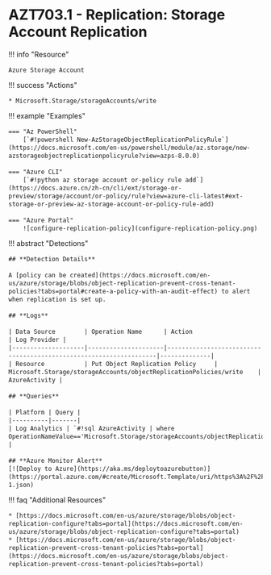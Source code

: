 # AZT703.1 - Replication: Storage Account Replication


!!! info "Resource" 

	Azure Storage Account
	
!!! success "Actions"

	* Microsoft.Storage/storageAccounts/write

!!! example "Examples"

    === "Az PowerShell"
		[`#!powershell New-AzStorageObjectReplicationPolicyRule`](https://docs.microsoft.com/en-us/powershell/module/az.storage/new-azstorageobjectreplicationpolicyrule?view=azps-8.0.0)
		
	=== "Azure CLI"
		[`#!python az storage account or-policy rule add`](https://docs.azure.cn/zh-cn/cli/ext/storage-or-preview/storage/account/or-policy/rule?view=azure-cli-latest#ext-storage-or-preview-az-storage-account-or-policy-rule-add)
		
    === "Azure Portal"
    	![configure-replication-policy](configure-replication-policy.png)

!!! abstract "Detections"

	## **Detection Details**

	A [policy can be created](https://docs.microsoft.com/en-us/azure/storage/blobs/object-replication-prevent-cross-tenant-policies?tabs=portal#create-a-policy-with-an-audit-effect) to alert when replication is set up.

	## **Logs** 

    | Data Source        | Operation Name      | Action                                                            | Log Provider |
    |--------------------|---------------------|-------------------------------------------------------------------|--------------|
    | Resource           | Put Object Replication Policy	 | Microsoft.Storage/storageAccounts/objectReplicationPolicies/write	| AzureActivity |       

	## **Queries**

	| Platform | Query |
    |----------|-------|
	| Log Analytics | `#!sql AzureActivity | where OperationNameValue=='Microsoft.Storage/storageAccounts/objectReplicationPolicies/write'` |	
	
	## **Azure Monitor Alert**
	[![Deploy to Azure](https://aka.ms/deploytoazurebutton)](https://portal.azure.com/#create/Microsoft.Template/uri/https%3A%2F%2Fraw.githubusercontent.com%2Fmicrosoft%2FAzDetectSuite%2Fmain%2FExfiltration%2FAZT703%2FAZT703-1.json)
	
!!! faq "Additional Resources"

	* [https://docs.microsoft.com/en-us/azure/storage/blobs/object-replication-configure?tabs=portal](https://docs.microsoft.com/en-us/azure/storage/blobs/object-replication-configure?tabs=portal)
	* [https://docs.microsoft.com/en-us/azure/storage/blobs/object-replication-prevent-cross-tenant-policies?tabs=portal](https://docs.microsoft.com/en-us/azure/storage/blobs/object-replication-prevent-cross-tenant-policies?tabs=portal)